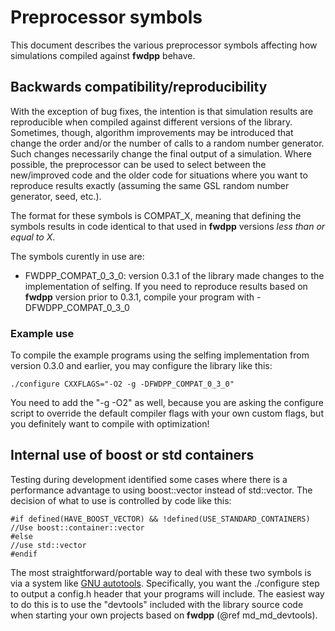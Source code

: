 # Preprocessor symbols

This document describes the various preprocessor symbols affecting how simulations compiled against __fwdpp__ behave.

## Backwards compatibility/reproducibility

With the exception of bug fixes, the intention is that simulation results are reproducible when compiled against different versions of the library.  Sometimes, though, algorithm improvements may be introduced that change the order and/or the number of calls to a random number generator.  Such changes necessarily change the final output of a simulation.  Where possible, the preprocessor can be used to select between the new/improved code and the older code for situations where you want to reproduce results exactly (assuming the same GSL random number generator, seed, etc.).

The format for these symbols is COMPAT_X, meaning that defining the symbols results in code identical to that used in __fwdpp__ versions _less than or equal to X_.

The symbols curently in use are:

* FWDPP_COMPAT_0_3_0: version 0.3.1 of the library made changes to the implementation of selfing.  If you need to reproduce results based on __fwdpp__ version prior to 0.3.1, compile your program with -DFWDPP_COMPAT_0_3_0

### Example use

To compile the example programs using the selfing implementation from version 0.3.0 and earlier, you may configure the library like this:

~~~{.sh}
./configure CXXFLAGS="-O2 -g -DFWDPP_COMPAT_0_3_0"
~~~

You need to add the "-g -O2" as well, because you are asking the configure script to override the default compiler flags with your own custom flags, but you definitely want to compile with optimization!

## Internal use of boost or std containers

Testing during development identified some cases where there is a performance advantage to using boost::vector instead of std::vector.  The decision of what to use is controlled by code like this:

~~~{.cpp}
#if defined(HAVE_BOOST_VECTOR) && !defined(USE_STANDARD_CONTAINERS)
//Use boost::container::vector
#else
//use std::vector
#endif
~~~

The most straightforward/portable way to deal with these two symbols is via a system like [GNU autotools](https://www.gnu.org/software/automake/manual/html_node/Autotools-Introduction.html).  Specifically, you want the ./configure step to output a config.h header that your programs will include.  The easiest way to do this is to use the "devtools" included with the library source code when starting your own projects based on __fwdpp__  (@ref md_md_devtools).
